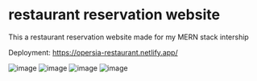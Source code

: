 # restaurant reservation website
 This a restaurant reservation website made for my MERN stack intership
 
Deployment: https://opersia-restaurant.netlify.app/

![image](https://github.com/typeerror101/restaurant-reservation-website/assets/57269077/9e7c36cf-ac16-4e3c-aaa2-c05377f956eb)
![image](https://github.com/typeerror101/restaurant-reservation-website/assets/57269077/63c903eb-0b5d-484d-aade-e6224f6f465c)
![image](https://github.com/typeerror101/restaurant-reservation-website/assets/57269077/06b6ed85-f715-4599-b3e9-80e18b3cbc38)
![image](https://github.com/typeerror101/restaurant-reservation-website/assets/57269077/ce31f18e-2f5c-4a92-8235-3f3fdd73ca3b)




